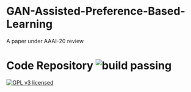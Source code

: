 # GAN-Assisted-Preference-Based-Learning
A paper under AAAI-20 review

Code Repository ![build passing](https://raw.githubusercontent.com/dwyl/repo-badges/master/highresPNGs/build-passing.png)
===========

[![GPL v3 licensed](https://img.shields.io/badge/License-GPL%20v3-blue.svg)](https://github.com/98k-bot/GAN-Assisted-Preference-Based-Learning/blob/master/LICENSE) 

